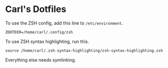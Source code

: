 # Carl's Dotfiles

To use the ZSH config, add this line to `/etc/environment`.

```
ZDOTDIR=/home/carl/.config/zsh
```

To use ZSH syntax highlighting, run this.

```
source /home/carl/.zsh-syntax-highlighting/zsh-syntax-highlighting.zsh
```

Everything else needs symlinking.
